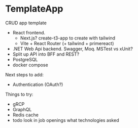 # TemplateApp

CRUD app template
- React frontend.
    - Next.js? create-t3-app to create with tailwind
    - Vite + React Router (+ tailwind + primereact)
- .NET Web Api backend. Swagger, Moq. MSTest vs xUnit?
- Split up API into BFF and REST?
- PostgreSQL
- docker compose

Next steps to add:
- Authentication (OAuth?)

Things to try:
- gRCP
- GraphQL
- Redis cache
- todo look in job openings what technologies asked
